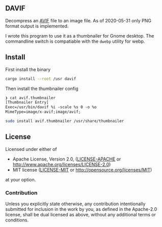 ## DAVIF

Decompress an [AVIF][] file to an image file.
As of 2020-05-31 only PNG format output is implemented.

I wrote this program to use it as a thumbnailer for Gnome desktop.
The commandline switch is compatiable with the `dwebp` utility for webp.

[AVIF]: https://aomediacodec.github.io/av1-avif/

## Install

First install the binary

```sh
cargo install --root /usr davif
```

Then install the thumbnailer config

```txt
❯ cat avif.thumbnailer 
[Thumbnailer Entry]
Exec=/usr/bin/davif %i -scale %s 0 -o %o
MimeType=image/x-avif;image/avif;
```

```sh
sudo install avif.thumbnailer /usr/share/thumbnailer
```

## License

Licensed under either of

- Apache License, Version 2.0, ([LICENSE-APACHE](LICENSE-APACHE) or <http://www.apache.org/licenses/LICENSE-2.0>)
- MIT license ([LICENSE-MIT](LICENSE-MIT) or <http://opensource.org/licenses/MIT>)

at your option.

### Contribution

Unless you explicitly state otherwise, any contribution intentionally submitted
for inclusion in the work by you, as defined in the Apache-2.0 license, shall be
dual licensed as above, without any additional terms or conditions.